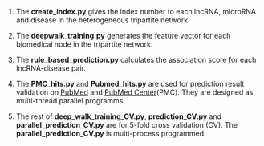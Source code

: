 1. The **create_index.py** gives the index number to each lncRNA, microRNA and disease in the heterogeneous tripartite network.

2. The **deepwalk_training.py** generates the feature vector for each biomedical node in the tripartite network.

3. The **rule_based_prediction.py** calculates the association score for each lncRNA-disease pair.

4. The **PMC_hits.py** and **Pubmed_hits.py** are used for prediction result validation on [PubMed](https://www.ncbi.nlm.nih.gov/pubmed/) 
and [PubMed Center](https://www.ncbi.nlm.nih.gov/pmc/)(PMC). They are designed as multi-thread parallel programms.

5. The rest of **deep_walk_training_CV.py**, **prediction_CV.py** and **parallel_prediction_CV.py** are for 5-fold cross validation (CV). The **parallel_prediction_CV.py** is multi-process programmed.
